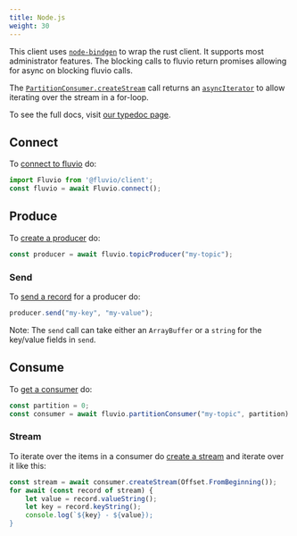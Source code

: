 ```yaml
---
title: Node.js
weight: 30
---
```


This client uses [`node-bindgen`] to wrap the rust client. It supports most
administrator features. The blocking calls to fluvio return promises allowing
for async on blocking fluvio calls.

The [`PartitionConsumer.createStream`] call returns an [`asyncIterator`] to
allow iterating over the stream in a for-loop.

To see the full docs, visit [our typedoc page].

[`node-bindgen`]: https://github.com/infinyon/node-bindgen
[our typedoc page]: https://infinyon.github.io/fluvio-client-node/
[`PartitionConsumer.createStream`]: https://infinyon.github.io/fluvio-client-node/classes/partitionconsumer.html#createstream
[`asyncIterator`]: https://developer.mozilla.org/en-US/docs/Web/JavaScript/Reference/Statements/for-await...of

## Connect

To [connect to fluvio](https://infinyon.github.io/fluvio-client-node/interfaces/fluvioclient.html#connect) do:

```javascript
import Fluvio from '@fluvio/client';
const fluvio = await Fluvio.connect();
```

## Produce

To [create a producer](https://infinyon.github.io/fluvio-client-node/interfaces/fluvioclient.html#topicproducer) do:
```javascript
const producer = await fluvio.topicProducer("my-topic");
```

### Send

To [send a record](https://infinyon.github.io/fluvio-client-node/classes/topicproducer.html#send) for a producer do:
```javascript
producer.send("my-key", "my-value");
```

Note: The `send` call can take either an `ArrayBuffer` or a `string` for the
key/value fields in `send`.

## Consume

To [get a consumer](https://infinyon.github.io/fluvio-client-node/interfaces/fluvioclient.html#partitionconsumer) do:
```javascript
const partition = 0;
const consumer = await fluvio.partitionConsumer("my-topic", partition)
```

### Stream

To iterate over the items in a consumer do [create a
stream](https://infinyon.github.io/fluvio-client-node/classes/partitionconsumer.html#createstream)
and iterate over it like this:

```javascript
const stream = await consumer.createStream(Offset.FromBeginning());
for await (const record of stream) {
    let value = record.valueString();
    let key = record.keyString();
    console.log(`${key} - ${value});
}
```
